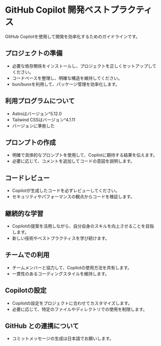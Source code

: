 # GitHub Copilot 開発ベストプラクティス

GitHub Copilotを使用して開発を効率化するためのガイドラインです。

## プロジェクトの準備
- 必要な依存関係をインストールし、プロジェクトを正しくセットアップしてください。
- コードベースを整理し、明確な構造を維持してください。
- bun/bunxを利用して、パッケージ管理を効率化します。

## 利用プログラムについて
- Astroはバージョン^5.12.0
- Tailwind CSSはバージョン^4.1.11
- バージョンに準拠した

## プロンプトの作成
- 明確で具体的なプロンプトを使用して、Copilotに期待する結果を伝えます。
- 必要に応じて、コメントを追加してコードの意図を説明します。

## コードレビュー
- Copilotが生成したコードを必ずレビューしてください。
- セキュリティやパフォーマンスの観点からコードを検証します。

## 継続的な学習
- Copilotの提案を活用しながら、自分自身のスキルを向上させることを目指します。
- 新しい技術やベストプラクティスを学び続けます。

## チームでの利用
- チームメンバーと協力して、Copilotの使用方法を共有します。
- 一貫性のあるコーディングスタイルを維持します。

## Copilotの設定
- Copilotの設定をプロジェクトに合わせてカスタマイズします。
- 必要に応じて、特定のファイルやディレクトリでの使用を制限します。

## GitHub との連携について
- コミットメッセージの生成は日本語でお願いします。
